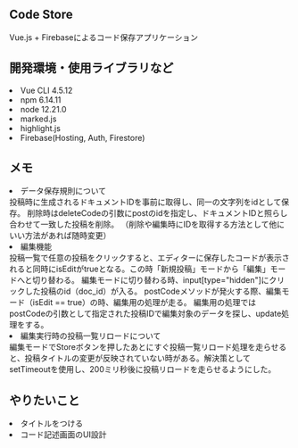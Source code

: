 ## Code Store

<p>Vue.js + Firebaseによるコード保存アプリケーション</p>

## 開発環境・使用ライブラリなど

<li>Vue CLI 4.5.12</li>
<li>npm 6.14.11</li>
<li>node 12.21.0</li>
<li>marked.js</li>
<li>highlight.js</li>
<li>Firebase(Hosting, Auth, Firestore)</li>

## メモ
<li>データ保存規則について</li>
投稿時に生成されるドキュメントIDを事前に取得し、同一の文字列をidとして保存。  
削除時はdeleteCodeの引数にpostのidを指定し、ドキュメントIDと照らし合わせて一致した投稿を削除。  
（削除や編集時にIDを取得する方法として他にいい方法があれば随時変更）  

<li>編集機能</li>
投稿一覧で任意の投稿をクリックすると、エディターに保存したコードが表示されると同時にisEditがtrueとなる。この時「新規投稿」モードから「編集」モードへと切り替わる。  
編集モードに切り替わる時、input[type="hidden"]にクリックした投稿のid（doc_id）が入る。  
postCodeメソッドが発火する際、編集モード（isEdit == true）の時、編集用の処理が走る。  
編集用の処理ではpostCodeの引数として指定された投稿IDで編集対象のデータを探し、update処理をする。

<li>編集実行時の投稿一覧リロードについて</li>
編集モードでStoreボタンを押したあとにすぐ投稿一覧リロード処理を走らせると、投稿タイトルの変更が反映されていない時がある。解決策としてsetTimeoutを使用し、200ミリ秒後に投稿リロードを走らせるようにした。

## やりたいこと
<li>タイトルをつける</li>
<li>コード記述画面のUI設計</li>


